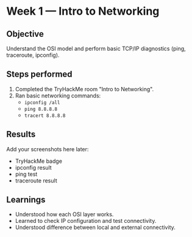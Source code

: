 # Week 1 — Intro to Networking

## Objective
Understand the OSI model and perform basic TCP/IP diagnostics (ping, traceroute, ipconfig).

## Steps performed
1. Completed the TryHackMe room "Intro to Networking".
2. Ran basic networking commands:
   - `ipconfig /all`
   - `ping 8.8.8.8`
   - `tracert 8.8.8.8`

## Results
Add your screenshots here later:
- TryHackMe badge  
- ipconfig result  
- ping test  
- traceroute result  

## Learnings
- Understood how each OSI layer works.  
- Learned to check IP configuration and test connectivity.  
- Understood difference between local and external connectivity.
